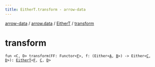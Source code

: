 ```yaml
---
title: EitherT.transform - arrow-data
---
```


[arrow-data](../../index.html) / [arrow.data](../index.html) / [EitherT](index.html) / [transform](./transform.html)

# transform

`fun <C, D> transform(FF: Functor<`[`F`](index.html#F)`>, f: (Either<`[`A`](index.html#A)`, `[`B`](index.html#B)`>) -> Either<`[`C`](transform.html#C)`, `[`D`](transform.html#D)`>): `[`EitherT`](index.html)`<`[`F`](index.html#F)`, `[`C`](transform.html#C)`, `[`D`](transform.html#D)`>`